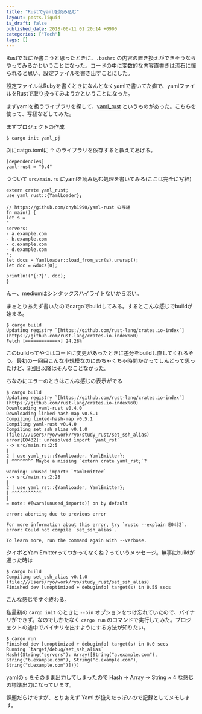 ```yaml
---
title: "Rustでyamlを読み込む"
layout: posts.liquid
is_draft: false
published_date: 2018-06-11 01:20:14 +0900
categories: ["Tech"]
tags: []
---
```


Rustでなにか書こうと思ったときに、`.bashrc` の内容の置き換えができそうならやってみるかということになった。コードの中に変数的な内容直書きは流石に憚られると思い、設定ファイルを書き出すことにした。

設定ファイルはRubyを書くときになんとなくyamlで書いてた癖で、yamlファイルをRustで取り扱ってみようかということになった。

まずyamlを扱うライブラリを探して、[yaml\_rust](https://github.com/chyh1990/yaml-rust) というものがあった。こちらを使って、写経などしてみた。

まずプロジェクトの作成

    $ cargo init yaml_pj

次にcatgo.tomlに ↑ のライブラリを依存すると教えてあげる。

    [dependencies]
    yaml-rust = "0.4"

つづいて `src/main.rs` にyamlを読み込む処理を書いてみる(ここは完全に写経)

    extern crate yaml_rust;
    use yaml_rust::{YamlLoader};
    
    // https://github.com/chyh1990/yaml-rust の写経
    fn main() {
    let s =
    "
    servers:
    - a.example.com
    - b.example.com
    - c.example.com
    - d.example.com
    ";
    let docs = YamlLoader::load_from_str(s).unwrap();
    let doc = &docs[0];
    
    println!("{:?}", doc);
    }

んー、mediumはシンタックスハイライトないから渋い。

まぁとりあえず書いたのでcargoでbuildしてみる。するとこんな感じでbuildが始まる。

    $ cargo build
    Updating registry `[https://github.com/rust-lang/crates.io-index`](https://github.com/rust-lang/crates.io-index%60)
    Fetch [============>] 24.28%

このbuildってやつはコードに変更があったときに差分をbuildし直してくれるそう。最初の一回目こんな小規模なのにめちゃくちゃ時間かかってしんどって思ったけど、2回目以降はそんなことなかった。

ちなみにエラーのときはこんな感じの表示がでる

    $ cargo build
    Updating registry `[https://github.com/rust-lang/crates.io-index`](https://github.com/rust-lang/crates.io-index%60)
    Downloading yaml-rust v0.4.0
    Downloading linked-hash-map v0.5.1
    Compiling linked-hash-map v0.5.1
    Compiling yaml-rust v0.4.0
    Compiling set_ssh_alias v0.1.0 (file:///Users/ryo/work/ryo/study_rust/set_ssh_alias)
    error[E0432]: unresolved import `yaml_rst`
    --> src/main.rs:2:5
    |
    2 | use yaml_rst::{YamlLoader, YamlEmitter};
    | ^^^^^^^^ Maybe a missing `extern crate yaml_rst;`?

    warning: unused import: `YamlEmitter`
    --> src/main.rs:2:28
    |
    2 | use yaml_rst::{YamlLoader, YamlEmitter};
    | ^^^^^^^^^^^
    |
    = note: #[warn(unused_imports)] on by default

    error: aborting due to previous error

    For more information about this error, try `rustc --explain E0432`.
    error: Could not compile `set_ssh_alias`.

    To learn more, run the command again with --verbose.

タイポとYamlEmitterってつかってなくね？っていうメッセージ。無事にbuildが通った時は

    $ cargo build
    Compiling set_ssh_alias v0.1.0 (file:///Users/ryo/work/ryo/study_rust/set_ssh_alias)
    Finished dev [unoptimized + debuginfo] target(s) in 0.55 secs

こんな感じですぐ終わる。

私最初の `cargo init` のときに `--bin` オプションをつけ忘れていたので、バイナリができず。なのでしかたなく `cargo run` のコマンドで実行してみた。プロジェクトの途中でバイナリを出すようにする方法が知りたい。

    $ cargo run
    Finished dev [unoptimized + debuginfo] target(s) in 0.0 secs
    Running `target/debug/set_ssh_alias`
    Hash({String("servers"): Array([String("a.example.com"), String("b.example.com"), String("c.example.com"), String("d.example.com")])})

yamlの `s` をそのまま出力してしまったので Hash =\> Array =\> String × 4 な感じの標準出力になっています。

課題だらけですが、とりあえず Yaml が扱えたっぽいので記録としてメモします。


